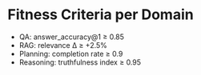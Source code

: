 # Fitness Criteria per Domain

- QA: answer_accuracy@1 ≥ 0.85
- RAG: relevance Δ ≥ +2.5%
- Planning: completion rate ≥ 0.9
- Reasoning: truthfulness index ≥ 0.95
